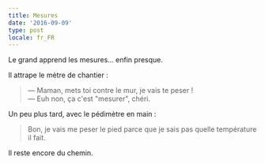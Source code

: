 ```yaml
---
title: Mesures
date: '2016-09-09'
type: post
locale: fr_FR
---
```


Le grand apprend les mesures… enfin presque.

<!-- more -->

Il attrape le mètre de chantier :

> — Maman, mets toi contre le mur, je vais te peser !  
> — Euh non, ça c'est "mesurer", chéri.

Un peu plus tard, avec le pédimètre en main :

> Bon, je vais me peser le pied parce que je sais pas quelle température il fait.

Il reste encore du chemin.
